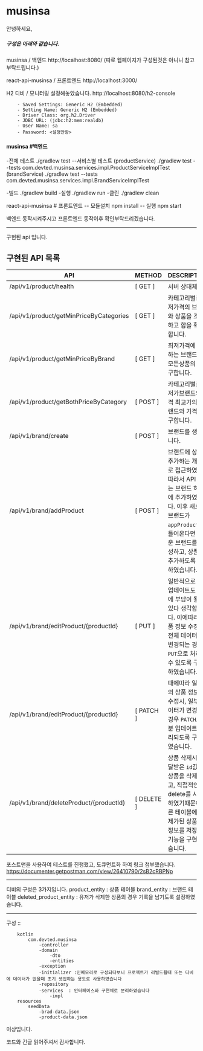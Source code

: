 # musinsa

안녕하세요,


##### 구성은 아래와 같습니다.
musinsa / 백엔드   http://localhost:8080/  (따로 웹페이지가 구성된것은 아니니 참고부탁드립니다.)

react-api-musinsa / 프론트엔드  http://localhost:3000/

H2 디비 /  모니터링 설정해놓았습니다.    http://localhost:8080/h2-console  

        - Saved Settings: Generic H2 (Embedded)
        - Setting Name:	Generic H2 (Embedded)
        - Driver Class: org.h2.Driver
        - JDBC URL: (jdbc:h2:mem:realdb)
        - User Name: sa
        - Password: <설정안함>


#### musinsa #백엔드

-전체 테스트
./gradlew test
  --서비스별 테스트 
    (productService)
        ./gradlew test --tests com.devted.musinsa.services.impl.ProductServiceImplTest
    (brandService)
        ./gradlew test --tests com.devted.musinsa.services.impl.BrandServiceImplTest  

-빌드
./gradlew build
-실행
./gradlew run
-클린
./gradlew clean


react-api-musinsa # 프론트엔드
-- 모듈설치
npm install 
-- 실행
npm start


백엔드 동작시켜주시고 프론트엔드 동작이후 확인부탁드리겠습니다.

<hr>
구현된 api 입니다.

## 구현된 API 목록

| API | METHOD | DESCRIPTION |
| --- | --- | --- |
| /api/v1/product/health | [ GET ] | 서버 상태체크 |
| /api/v1/product/getMinPriceByCategories | [ GET ] | 카테고리별로 최저가격의 브랜드와 상품을 조회하고 합을 확인합니다. |
| /api/v1/product/getMinPriceByBrand | [ GET ] | 최저가격에 판매하는 브랜드의 모든상품의 합을 구합니다. |
| /api/v1/product/getBothPriceByCategory | [ POST ] | 카테고리별로 최저가브랜드와 가격 최고가의 브랜드와 가격을 구합니다. |
| /api/v1/brand/create | [ POST ] | 브랜드를 생성합니다. |
| /api/v1/brand/addProduct | [ POST ] | 브랜드에 상품을 추가하는 개념으로 접근하였고, 따라서 API 경로는 브랜드 하위에 추가하였습니다. 이후 새로운 브랜드가 `appProduct`와 들어온다면 새로운 브랜드를 생성하고, 상품을 추가하도록 작성하였습니다. |
| /api/v1/brand/editProduct/{productId} | [ PUT ] | 일반적으로 많은 업데이트도 디비에 부담이 될수 있다 생각합니다. 이에따라 상품 정보 수정시, 전체 데이터가 변경되는 경우 `PUT`으로 처리될수 있도록 구성하였습니다.. |
| /api/v1/brand/editProduct/{productId} | [ PATCH ] | 때에따라 일부분의 상품 정보만 수정시, 일부 데이터가 변경되는 경우 `PATCH`로 부분 업데이트 처리되도록 구성하였습니다. |
| /api/v1/brand/deleteProduct/{productId} | [ DELETE ] | 상품 삭제시 전달받은 `id`값의 상품을 삭제하고, 직접적인 delete를 사용하였기때문에 다른 테이블에 삭제가된 상품의 정보를 저장하는 기능을 구현하였습니다. |


포스트맨을 사용하여 테스트를 진행했고, 도큐먼트화 하여 링크 첨부했습니다. 
https://documenter.getpostman.com/view/26410790/2sB2cRBPNp

<hr>
디비의 구성은 3가지입니다. 
product_entity : 상품 테이블
brand_entity : 브랜드 테이블 
deleted_product_entity : 유저가 삭제한 상품의 경우 기록을 남기도록 설정하였습니다.

<hr>

구성 :: 

        kotlin
            com.devted.musinsa
                -controller
                -domain
                    -dto
                    -entities
                -exception
                -initializer :인메모리로 구성되다보니 프로젝트가 리빌드될때 또는 디비에 데이터가 없을때 초기 셋업하는 용도로 사용하였습니다
                -repository
                -services  : 인터페이스와 구현체로 분리하였습니다
                    -impl 
        resources
            seedData
                -brad-data.json
                -product-data.json

이상입니다.

코드와 긴글 읽어주셔서 감사합니다.
